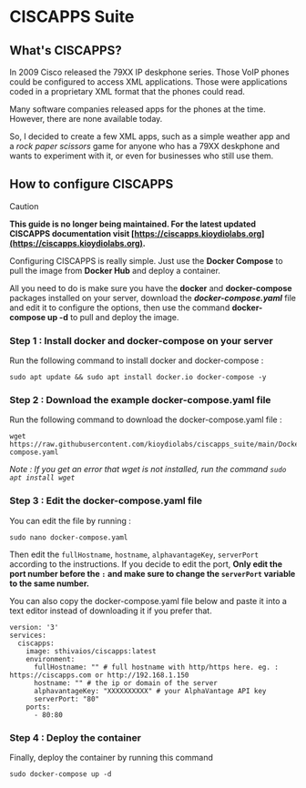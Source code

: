 # CISCAPPS Suite

## What's CISCAPPS?
In 2009 Cisco released the 79XX IP deskphone series. Those VoIP phones could
be configured to access XML applications. Those were applications coded in a
proprietary XML format that the phones could read.

Many software companies released apps for the phones at the time. However,
there are none available today.

So, I decided to create a few XML apps, such as a simple weather app and a
_rock paper scissors_ game for anyone who has a 79XX deskphone and wants to
experiment with it, or even for businesses who still use them.

## How to configure CISCAPPS

> [!CAUTION]
> **This guide is no longer being maintained. For the latest updated CISCAPPS documentation visit [https://ciscapps.kioydiolabs.org](https://ciscapps.kioydiolabs.org).**

Configuring CISCAPPS is really simple. Just use the **Docker Compose** to
pull the image from **Docker Hub** and deploy a container.

All you need to do is make sure you have the **docker** and **docker-compose**
packages installed on your server, download the **_docker-compose.yaml_** file
and edit it to configure the options, then use the command **docker-compose up -d**
to pull and deploy the image.

### Step 1 : Install docker and docker-compose on your server
Run the following command to install docker and docker-compose : 
```
sudo apt update && sudo apt install docker.io docker-compose -y
```

### Step 2 : Download the example docker-compose.yaml file
Run the following command to download the docker-compose.yaml file :
```
wget https://raw.githubusercontent.com/kioydiolabs/ciscapps_suite/main/Docker/docker-compose.yaml
```

_Note : If you get an error that wget is not installed, run the command ```sudo apt install wget```_

### Step 3 : Edit the docker-compose.yaml file
You can edit the file by running :
```
sudo nano docker-compose.yaml
```

Then edit the `fullHostname`, `hostname`, `alphavantageKey`, `serverPort` according to the
instructions.
If you decide to edit the port, **Only edit the port number before the `:` and make sure to change the `serverPort` variable to the same
number.**

You can also copy the docker-compose.yaml file below and paste it into a text editor instead of
downloading it if you prefer that.

```
version: '3'
services:
  ciscapps:
    image: sthivaios/ciscapps:latest
    environment:
      fullHostname: "" # full hostname with http/https here. eg. : https://ciscapps.com or http://192.168.1.150
      hostname: "" # the ip or domain of the server
      alphavantageKey: "XXXXXXXXXX" # your AlphaVantage API key
      serverPort: "80"
    ports:
      - 80:80
```

### Step 4 : Deploy the container
Finally, deploy the container by running this command

```
sudo docker-compose up -d
```
